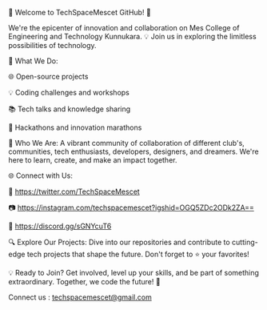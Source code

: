🚀 Welcome to TechSpaceMescet GitHub! 🌟

We're the epicenter of innovation and collaboration on Mes College of Engineering and Technology Kunnukara. 💡 Join us in exploring the limitless possibilities of technology.

🔧 What We Do:

🌐 Open-source projects

💡 Coding challenges and workshops

📚 Tech talks and knowledge sharing

🚀 Hackathons and innovation marathons

👥 Who We Are: A vibrant community of collaboration of different club's, communities, tech enthusiasts, developers, designers, and dreamers. We're here to learn, create, and make an impact together.

🌐 Connect with Us:

📣 https://twitter.com/TechSpaceMescet

📷 https://instagram.com/techspacemescet?igshid=OGQ5ZDc2ODk2ZA==

💬 https://discord.gg/sGNYcuT6

🔍 Explore Our Projects: Dive into our repositories and contribute to cutting-edge tech projects that shape the future. Don't forget to ⭐️ your favorites!

💡 Ready to Join? Get involved, level up your skills, and be part of something extraordinary. Together, we code the future! 🌠

Connect us :
techspacemescet@gmail.com
